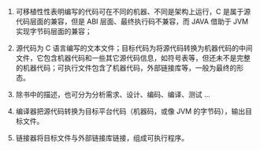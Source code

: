 1. 可移植性性表明编写的代码可在不同的机器、不同是架构上运行，C 是属于源代码层面的兼容，但是 ABI 层面、最终执行码不兼容，而 JAVA 借助于 JVM 实现字节码层面的兼容；

2. 源代码为 C 语言编写的文本文件；目标代码为将源代码转换为机器代码的中间文件，它包含机器代码和一些其它源代码信息，如符号表等，但还未不是完整的机器代码；可执行文件包含了机器代码，外部链接库等，一般为最终的形态。

3. 除书中的描述，也可分为分析需求、设计、编码、编译、测试 ...

4. 编译器把源代码转换为目标平台代码（机器码，或像 JVM 的字节码），输出目标文件。

5. 链接器将目标文件与外部链接库链接，组成可执行程序。
